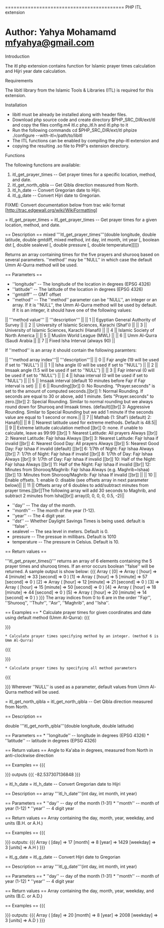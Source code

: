 ==========================================
PHP ITL extension

Author: Yahya Mohamamd <mfyahya@gmail.com>
==========================================

Introduction

The itl php extension contains function for Islamic prayer times calculation
and Hijri year date calculation.

Requirements 

The libitl library from the Islamic Tools & Libraries (ITL) is required for
this extension.

Installation

 * libitl must be already be installed along with header files.
 * Download php source code and create directory $PHP_SRC_DIR/ext/itl
   and copy the files config.m4 itl.c php_itl.h and itl.php to it
 * Run the following commands
                cd $PHP_SRC_DIR/ext/itl
                phpize
                ./configure --with-itl=/path/to/libitl
 * The ITL functions can be enabled by compiling the php-itl extension and
 * copying the resulting .so file to PHP's extension directory. 

Functions

The following functions are available:

   1. itl_get_prayer_times -- Get prayer times for a specific location, method,
      and date.
   2. itl_get_north_qibla -- Get Qibla direction measured from North.
   3. itl_h_date -- Convert Gregorian date to Hijri.
   4. itl_g_date -- Convert Hijri date to Gregorian. 

FIXME: Convert documentation below from trac wiki format [http://trac.edgewall.org/wiki/WikiFormatting]

= itl_get_prayer_times = 
itl_get_prayer_times -- Get prayer times for a given location, method, and date.

== Description ==
mixed '''itl_get_prayer_times'''(double longitude, double latitude, double gmtdiff, mixed method, int day, int month, int year [, boolean dst [, double sealevel [, double pressure [, double temperature]]]])

Returns an array containing times for the five prayers and shurooq based on
several parameters. ''method'' may be ''NULL'' in which case the default Umm
Al-Qurra method will be used.

== Parameters ==

 * ''longitude'' -- The longitude of the location in degrees (EPSG 4326)
 * ''latitude'' -- The latitude of the location in degrees (EPSG 4326)
 * ''gmtdiff'' -- GMT offset
 * ''method'' -- The ''method'' parameter can be ''NULL'', an integer or an
   array. If it is ''NULL'', the Umm Al-Qurra method will be used by default. If
   it is an integer, it should have one of the following values:

|| '''method value''' || '''description''' ||
|| 1 || Egyptian General Authority of Survey ||
|| 2 || University of Islamic Sciences, Karachi (Shaf'i) ||
|| 3 || University of Islamic Sciences, Karachi (Hanafi) ||
|| 4 || Islamic Society of North America ||
|| 5 || Muslim World League (MWL) ||
|| 6 || Umm Al-Qurra (Saudi Arabia ||
|| 7 || Fixed Isha Interval (always 90) ||

If ''method'' is an array it should contain the following paramters:

|| '''method array index'''|| '''description'''||
|| 0 || Fajr angle (19 will be used if set to ''NULL'') ||
|| 1 || Isha angle (0 will be used if set to ''NULL'') ||
|| 2 || Imsaak angle (1.5 will be used if set to ''NULL'') ||
|| 3 || Fajr interval (0 will be used if set to ''NULL'') ||
|| 4 || Ishaa interval (0 will be used if set to ''NULL'') ||
|| 5 || Imsaak interval (default 10 minutes before Fajr if Fajr interval is set) ||
|| 6 || Rounding[[br]] 0: No Rounding. "Prayer.seconds" is set to the amount of computed seconds.[[br]] 1: Normal Rounding. If seconds are equal to 30 or above, add 1 minute. Sets "Prayer.seconds" to zero.[[br]] 2: Special Rounding. Similar to normal rounding but we always round down for Shurooq and Imsaak times. (default)[[br]] 3: Aggressive Rounding. Similar to Special Rounding but we add 1 minute if the seconds value are equal to 1 second or more.||
|| 7 || Mathab (1: Shaf'i (default) 2: Hanafi)||
|| 8 || Nearest latitude used for extreme methods. Default is 48.5||
|| 9 || Extreme latitude calculation method [[br]] 0:  none. if unable to calculate, leave as 99:99 [[br]] 1:  Nearest Latitude: All prayers Always [[br]] 2:  Nearest Latitude: Fajr Ishaa Always [[br]] 3:  Nearest Latitude: Fajr Ishaa if invalid [[br]] 4:  Nearest Good Day: All prayers Always [[br]] 5:  Nearest Good Day: Fajr Ishaa if invalid (default) [[br]] 6:  1/7th of Night: Fajr Ishaa Always [[br]] 7:  1/7th of Night: Fajr Ishaa if invalid [[br]] 8:  1/7th of Day: Fajr Ishaa Always [[br]] 9:  1/7th of Day: Fajr Ishaa if invalid [[br]] 10: Half of the Night: Fajr Ishaa Always [[br]] 11: Half of the Night: Fajr Ishaa if invalid [[br]] 12: Minutes from Shorooq/Maghrib: Fajr Ishaa Always (e.g. Maghrib=Ishaa) [[br]] 13: Minutes from Shorooq/Maghrib: Fajr Ishaa If invalid [[br]] ||
|| 10 || Enable offsets. 1: enable 0: disable (see offsets array in next parameter below)||
|| 11 || Offsets array of 6 doubles to add/subtract minutes from prayer times.[[br]]The following array will add 30 seconds to Maghrib, and subtract 2 minutes from Isha[[br]] array(0, 0, 0, 0, 0.5, -2)||

 * ''day'' -- The day of the month.
 * ''month'' -- The month of the year (1-12).
 * ''year'' -- The 4 digit year.
 * ''dst'' -- Whether Daylight Savings Times is being used. default is ''false''.
 * sealevel -- The sea level in meters. Default is 0.
 * pressure -- The pressue in millibars. Default is 1010
 * temperature -- The pressure in Celsius. Default is 10.

== Return values ==

'''itl_get_prayer_times()''' returns an array of 6 elements containing the 5
prayer times and shurooq times.
If an error occurs boolean ''false'' will be returned.
A sample output is show below:
{{{
Array
(
    [0] => Array
        (
            [hour] => 4
            [minute] => 33
            [second] => 0
        )
    [1] => Array
        (
            [hour] => 5
               [minute] => 57
               [second] => 0
           )
       [2] => Array
           (
               [hour] => 12
               [minute] => 21
               [second] => 0
           )
       [3] => Array
           (
               [hour] => 15
               [minute] => 50
               [second] => 0
           )
       [4] => Array
           (
               [hour] => 18
               [minute] => 44
               [second] => 0
           )
       [5] => Array
           (
               [hour] => 20
               [minute] => 14
               [second] => 0
           )
   )
   }}}
   The array indices from 0 to 6 are in the order ''Fajr'', ''Shurooq'', ''Thuhr'', ''Asr'', ''Maghrib'', and ''Isha''.
   
   == Examples ==
    * Calculate prayer times for given coordinates and date using default method (Umm Al-Qurra):
   {{{
   <?php
   itl_get_prayer_times(39.8304, 21.4206, 3, NULL, 21, 8, 2008);
   ?>
   }}} 
   
    * Calculate prayer times specifying method by an integer. (method 6 is Umm Al-Qurra)
   {{{
   <?php
   itl_get_prayer_times(39.8304, 21.4206, 3, 6, 21, 8, 2008);
   ?>
   }}} 
    
    * Calculate prayer times by specifying all method parameters
   {{{
   <?php
   itl_get_prayer_times(39.8304, 21.4206, 3,
           array(
                   5.1,  // fajr angle
                   3.2,  // ishaa angle
                   1.5,  // imsaak angle
                   NULL, // fajr interval
                   NULL, // isha interval
                   NULL, // imsaak interval
                   1,    // round
                   1,    //  mathab (1:shafi or 2:hanafi)
                   48.5, // nearest Lat
                   NULL, // extreme
                   1,    // enable offsets
                   array(3, 0, 0 ,0, 0, -10) // adds 3 minutes to Fajr, and subtracts 10 minutes from Isha
           ),
           21, 8, 2008));
   
   ?>
   }}}
   Wherever ''NULL'' is used as a parameter, default values from Umm Al-Qurra method will be used.
   
   = itl_get_north_qibla = 
   itl_get_north_qibla -- Get Qibla direction measured from North.
   
   == Description == 
   
   double '''itl_get_north_qibla'''(double longitude, double latitude)
   
   == Parameters ==
    * ''longitude'' -- longitude in degrees (EPSG 4326)
    * ''latitude'' -- latitude in degrees (EPSG 4326)
   
   == Return values ==
   Angle to Ka'aba in degrees, measured from North in anti-clockwise direction
   
   == Examples == 
   {{{
   <?php
   print itl_get_north_qibla(36, 21);
   ?>
   }}}
   outputs
   {{{ 
   -82.537307136848 
   }}}
   
   = itl_h_date = 
   itl_h_date -- Convert Gregorian date to Hijri
   
   == Description ==
   array '''itl_h_date'''(int day, int month, int year)
   
   == Parameters ==
    * ''day'' -- day of the month (1-31)
    * ''month'' -- month of year (1-12)
    * ''year'' -- 4 digit year
   
   == Return values == 
   Array containing the day, month, year, weekday, and units (B.H. or A.H.)
   
   == Examples ==
   {{{
   <?php
   print_r(itl_h_date(20, 8, 2008));
   ?>
   }}}
   outputs:
   {{{
   Array
   (
       [day] => 17
       [month] => 8
       [year] => 1429
       [weekday] => 3
       [units] => A.H
   )
   }}}
   
   = itl_g_date = 
   itl_g_date -- Convert Hijri date to Gregorian
   
   == Description ==
   array '''itl_g_date'''(int day, int month, int year)
   
   == Parameters ==
    * ''day'' -- day of the month (1-31)
    * ''month'' -- month of year (1-12)
    * ''year'' -- 4 digit year
   
   == Return values == 
   Array containing the day, month, year, weekday, and units (B.C. or A.D.)
   
   == Examples ==
   {{{
   <?php
   print_r(itl_g_date(17, 8, 1429));
   ?>
   }}}
   outputs:
   {{{
   Array
   (
       [day] => 20
       [month] => 8
       [year] => 2008
       [weekday] => 3
       [units] => A.D
   )
   }}}
   

